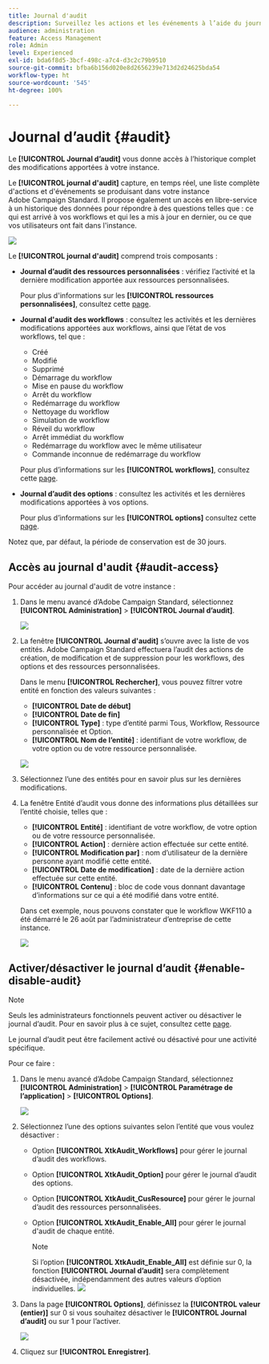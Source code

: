 ```yaml
---
title: Journal d'audit
description: Surveillez les actions et les événements à l’aide du journal d’audit de Campaign
audience: administration
feature: Access Management
role: Admin
level: Experienced
exl-id: bda6f8d5-3bcf-498c-a7c4-d3c2c79b9510
source-git-commit: bfba6b156d020e8d2656239e713d2d24625bda54
workflow-type: ht
source-wordcount: '545'
ht-degree: 100%

---
```


# Journal d’audit {#audit}

Le **[!UICONTROL Journal d’audit]** vous donne accès à l’historique complet des modifications apportées à votre instance.

Le **[!UICONTROL journal d&#39;audit]** capture, en temps réel, une liste complète d&#39;actions et d&#39;événements se produisant dans votre instance Adobe Campaign Standard. Il propose également un accès en libre-service à un historique des données pour répondre à des questions telles que : ce qui est arrivé à vos workflows et qui les a mis à jour en dernier, ou ce que vos utilisateurs ont fait dans l&#39;instance.

![](assets/audit-trail.png)

Le **[!UICONTROL journal d&#39;audit]** comprend trois composants :

* **Journal d’audit des ressources personnalisées** : vérifiez l’activité et la dernière modification apportée aux ressources personnalisées.

   Pour plus d&#39;informations sur les **[!UICONTROL ressources personnalisées]**, consultez cette [page](../../developing/using/key-steps-to-add-a-resource.md).

* **Journal d&#39;audit des workflows** : consultez les activités et les dernières modifications apportées aux workflows, ainsi que l’état de vos workflows, tel que :

   * Créé
   * Modifié
   * Supprimé
   * Démarrage du workflow
   * Mise en pause du workflow
   * Arrêt du workflow
   * Redémarrage du workflow
   * Nettoyage du workflow
   * Simulation de workflow
   * Réveil du workflow
   * Arrêt immédiat du workflow
   * Redémarrage du workflow avec le même utilisateur
   * Commande inconnue de redémarrage du workflow

   Pour plus d’informations sur les **[!UICONTROL workflows]**, consultez cette [page](../../automating/using/get-started-workflows.md).

* **Journal d’audit des options** : consultez les activités et les dernières modifications apportées à vos options.

   Pour plus d’informations sur les **[!UICONTROL options]** consultez cette [page](../../administration/using/about-campaign-standard-settings.md).

Notez que, par défaut, la période de conservation est de 30 jours.

## Accès au journal d&#39;audit {#audit-access}

Pour accéder au journal d&#39;audit de votre instance :

1. Dans le menu avancé d’Adobe Campaign Standard, sélectionnez **[!UICONTROL Administration]** > **[!UICONTROL Journal d’audit]**.

   ![](assets/audit-trail.png)

1. La fenêtre **[!UICONTROL Journal d&#39;audit]** s’ouvre avec la liste de vos entités. Adobe Campaign Standard effectuera l’audit des actions de création, de modification et de suppression pour les workflows, des options et des ressources personnalisées.

   Dans le menu **[!UICONTROL Rechercher]**, vous pouvez filtrer votre entité en fonction des valeurs suivantes :

   * **[!UICONTROL Date de début]**
   * **[!UICONTROL Date de fin]**
   * **[!UICONTROL Type]** : type d’entité parmi Tous, Workflow, Ressource personnalisée et Option.
   * **[!UICONTROL Nom de l’entité]** : identifiant de votre workflow, de votre option ou de votre ressource personnalisée.

   ![](assets/audit-trail_2.png)

1. Sélectionnez l’une des entités pour en savoir plus sur les dernières modifications.

1. La fenêtre Entité d’audit vous donne des informations plus détaillées sur l’entité choisie, telles que :

   * **[!UICONTROL Entité]** : identifiant de votre workflow, de votre option ou de votre ressource personnalisée.
   * **[!UICONTROL Action]** : dernière action effectuée sur cette entité.
   * **[!UICONTROL Modification par]** : nom d’utilisateur de la dernière personne ayant modifié cette entité.
   * **[!UICONTROL Date de modification]** : date de la dernière action effectuée sur cette entité.
   * **[!UICONTROL Contenu]** : bloc de code vous donnant davantage d’informations sur ce qui a été modifié dans votre entité.

   Dans cet exemple, nous pouvons constater que le workflow WKF110 a été démarré le 26 août par l’administrateur d’entreprise de cette instance.

   ![](assets/audit-trail_3.png)

## Activer/désactiver le journal d’audit {#enable-disable-audit}

>[!NOTE]
>
> Seuls les administrateurs fonctionnels peuvent activer ou désactiver le journal d’audit. Pour en savoir plus à ce sujet, consultez cette [page](../../administration/using/users-management.md#functional-administrators).

Le journal d’audit peut être facilement activé ou désactivé pour une activité spécifique.

Pour ce faire :

1. Dans le menu avancé d’Adobe Campaign Standard, sélectionnez **[!UICONTROL Administration]** > **[!UICONTROL Paramétrage de l’application]** > **[!UICONTROL Options]**.

   ![](assets/audit-trail_4.png)

1. Sélectionnez l’une des options suivantes selon l’entité que vous voulez désactiver :

   * Option **[!UICONTROL XtkAudit_Workflows]** pour gérer le journal d’audit des workflows.
   * Option **[!UICONTROL XtkAudit_Option]** pour gérer le journal d’audit des options.
   * Option **[!UICONTROL XtkAudit_CusResource]** pour gérer le journal d’audit des ressources personnalisées.
   * Option **[!UICONTROL XtkAudit_Enable_All]** pour gérer le journal d&#39;audit de chaque entité.

      >[!NOTE]
      >
      >Si l’option **[!UICONTROL XtkAudit_Enable_All]** est définie sur 0, la fonction **[!UICONTROL Journal d’audit]** sera complètement désactivée, indépendamment des autres valeurs d’option individuelles.
   ![](assets/audit-trail_5.png)

1. Dans la page **[!UICONTROL Options]**, définissez la **[!UICONTROL valeur (entier)]** sur 0 si vous souhaitez désactiver le **[!UICONTROL Journal d’audit]** ou sur 1 pour l’activer.

   ![](assets/audit-trail_6.png)

1. Cliquez sur **[!UICONTROL Enregistrer]**.
